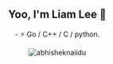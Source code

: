 <div align="center"> 
<h2> Yoo, I'm Liam Lee 👋</h2>
- ⚡ Go / C++ / C / python.
<p align="center"> <img src="https://github-readme-stats.vercel.app/api?username=Liam-cocoball&show_icons=true" alt="abhisheknaiidu" />
</div> 
